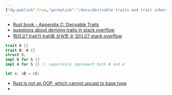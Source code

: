 ```yaml
---
{"dg-publish":true,"permalink":"/docs/derivable traits and trait inheritance/","title":"derivable traits and trait inheritance"}
---
```


- [Rust book - Appendix C: Derivable Traits](https://doc.rust-lang.org/book/appendix-03-derivable-traits.html)
- [questions about deriving traits in stack overflow](https://stackoverflow.com/a/50040689/21369350)
- [뭐라고? trait가 trait를 상속할 수 있다고? stack overflow](https://stackoverflow.com/a/47966422/21369350)

```rust
trait A {}
trait B: A {}
struct S;
impl B for S {}
impl A for S {} // separately implement both B and A

let x: &B = &S;
```

- [Rust is not an OOP, which cannot upcast to base type](https://stackoverflow.com/questions/28632968/why-doesnt-rust-support-trait-object-upcasting)
- 

